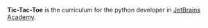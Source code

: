 **Tic-Tac-Toe** is the curriculum for the python developer in [JetBrains Academy](https://hyperskill.org/curriculum).
